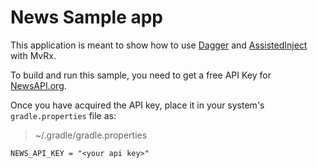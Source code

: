 # News Sample app

This application is meant to show how to use [Dagger](https://github.com/google/dagger) and [AssistedInject](https://github.com/square/AssistedInject)
with MvRx.

To build and run this sample, you need to get a free API Key for [NewsAPI.org](https://newsapi.org/).

Once you have acquired the API key, place it in your system's `gradle.properties` file as:

> ~/.gradle/gradle.properties
```
NEWS_API_KEY = "<your api key>"
```